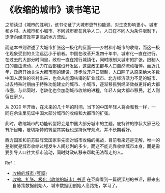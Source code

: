 # 《收缩的城市》读书笔记


之前读过《城市的胜利》，该书论证了大城市更节约能源、对生态影响更小。城市和乡村、大城市和小城市、不同城市都在竞争人口，人口在不同人为条件限制下，逐渐向经济效率更高的地方流动。

而这本书则讲述了大城市扩张这一极化的反面——乡村和小城市的收缩，而这一极化现象受到的关注远远小于前者。中国在改革开发四十年中，城市化一直在进行。在过去的大部分时间里，政府一直在推行城镇化，同时限制大城市的扩张，限制人口的自由流动，大力在西部建设开发区，这些政策都与人口自然流动相悖。而近几年，政府开始关注大都市圈的建设，逐步放开户口限制，人口除了从原来绝大多数中国人居住的农村出来，也会从能源枯竭的矿业城市、北方经济活力不足的城市、过去特殊时期由于特殊功能建立的城市、小城市，逐渐移民到经济效益更好的大都市圈。与此同时，老龄化也会加剧城市收缩的进程，年轻人向大都市移民，老人则留在家乡。

从 2020 年开始，在未来的几十年的时间，当下的中国年轻人将会和我一样，一同在余生里见证中国大部分城市的收缩和大都市的扩张。

此时，收缩城市的功能转型将会是中国大部分城市的主题。底特律的惨状大家已经有所目睹，曼切斯特的转型其实我也是持保守观点，并不长期看好。

西方国家和前苏联阵营国家率先面对城市收缩的挑战，目前看来还是无解，唯一的差别就是城市收缩过程发生人间悲剧的多少，而这不能光靠收缩城市本身，而是需要引导人口往大都市流动，同时财政转移来帮助无法帮走的人。

Ref：

- [收缩的城市 (豆瓣)](https://book.douban.com/subject/19934597/)
- [收缩、扩张、极化（收缩的城市）书评](https://book.douban.com/review/6868188/) 在豆瓣看到一篇很深刻的书评，原来出自脉策数据创始人、城市数据团创始人高路拓，学习了。

